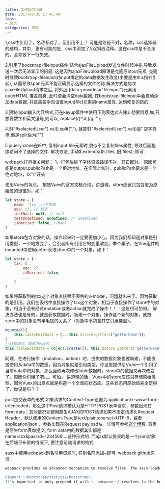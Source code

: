 ```yaml
---
title: 工作踩坑记录
date: 2017-06-26 17:46:49
tags:
- 踩坑
categories: 随笔
---
```




1,css中引用了，名称都对了，但引用不上？
可能是路径不对，名称，css选择器的结构，其中，更有可能的是，css中添加了//双斜线注释。这在css中是不合法的。会导致下一行失效。

2,引用了bootstrap-fileinput插件,结合ajaxFileUpload发送文件时起冲突,导致发送一次后无法显示的问题.
这是因为ajaxFileUpload原理是克隆原input元素, 克隆时导致bootstrap-fileinput对input绑定的data数据发生改变(主要是由this指针引起), 从而导致span元素不能正确显示选择的文件名称.解决方式是每次ajaxFileUpload请求之后, 将外层  [data-provides="fileinput"]元素用  outerHTML  覆盖自身, 此时便会清空data数据, 在bootstrap-fileinput中会自动添加data数据, 并且需要手动设置input[file]元素的name属性. 达到修复的目的.

3,限制input输入内容格式,可在keyup事件中使用正则表达式去除非想要信息.如,只想要数字和英文逗号,则可以, replace(/[^\d,]/g, '');

4,$("#selectedUser").val().split(","), 就算$("#selectedUser").val()是''空字符串,但是split后为[""]

5,jquery.clone在IE中, 复制input:file元素时,貌似不会复制files属性, 导致后面程序访问不了选择的文件. 解决方法, 手动$.extends(新.files, 旧.files); 即可.

webpack打包相关问题：
1，打包后除了字体资源路径不对，其它都对。
原因可能是output.publicPath是一个相对地址。在实际上线时，publicPath要求是一个绝对地址，以"/"开头


使用Vuex的坑点。
按照Vuex的官方文档介绍，讲道理，store应该只包含值为原始值的键值对，如： 
```javascript
let store = {
	name: 'tzx',//字符串
	age: 22, // 数字
	testNull: null, // null
	testUndefined: undefined, // undefined
	isMarried: false, //bool
}
```

如果store包含对象的话，操作起来时一定要更加小心。因为我们都知道对象是引用类型，一个地方变了，会引起所有引用它的变量改变。举个栗子，在Vue组件的mounted中使用getter获取store中的一个对象，如下：
```javascript
let store = {
	tzx: {
		age: 22,
		isMarried: false,
		...
	}
}
```
如果将获取到的tzx这个对象直接赋予表格的v-model，问题就出来了。因为获取的是引用。我们在表格中直接操作了tzx这个对象，相当于直接操作了store中的对象，相当于没有经过mutation或者action就完成了操作！！！这是很可怕的。
解决办法也是有的，就是获取数据时，新建一个对象，操作这个新的对象，就跟store中的对象没有半毛钱的关系了（对象中不包含其它引用类型）。
```javascript
mounted(){
	this.tableEditData = {...this.$store.getters["getterName"]};
}
//这样即可。或者用es5的
this.tableEditData = Object.create({}, this.$store.getters["getterName"])
```
同理，在进行操作（mutation、action）时，提供的数据对象也要新建，不能直接使用从data中的数据，因为对象就是引用类型，你这里提供给Vuex一个引用了当前data中的对象，那么当你再次修改table数据时，store中的数据又再次改变了。原因你们懂了吧。。。可怕。
讲道理的话，Vuex中的store应该只存储原始类型，因为Vuex的出发点就是构造一个全局的状态库。这些状态用原始值完全足够了，你说是吗？？


post提交表单的形式
如果请求的Content-Type设置为application/x-www-form-urlencoded，那么这个Post请求被认为是HTTP POST表单请求，参数出现在form data；其他情况如使用原生AJAX的POST请求如果不指定请求头Request Header，默认使用的Content-Type是text/plain;charset=UTF-8，或者application/json ，参数出现在Request payload块。详情可参考[这个博客](http://blog.csdn.net/yiifaa/article/details/73468001). 意思是原生form表单提交, form data内的数据其实都是name=tzx&passrd=123456&....这种形式的. 而ajax默认提交的是一个json对象. 在后端已布置的情况下, 要注意前端请求的格式. 





sass中使用webpack别名引用资源时, 在别名前添加~即可. webpack github原话:
```bash
webpack provides an advanced mechanism to resolve files. The sass-loader uses node-sass' custom importer feature to pass all queries to the webpack resolving engine. Thus you can import your Sass modules from node_modules. Just prepend them with a ~ to tell webpack that this is not a relative import:

@import "~bootstrap/dist/css/bootstrap";
It's important to only prepend it with ~, because ~/ resolves to the home directory. webpack needs to distinguish between bootstrap and ~bootstrap because CSS and Sass files have no special syntax for importing relative files. Writing @import "file" is the same as @import "./file";
```